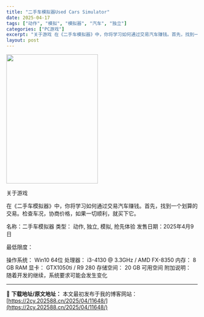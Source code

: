 ```yaml
---
title: "二手车模拟器Used Cars Simulator"
date: 2025-04-17
tags: ["动作", "模拟", "模拟器", "汽车", "独立"]
categories: ["PC游戏"]
excerpt: "关于游戏 在《二手车模拟器》中，你将学习如何通过交易汽车赚钱。首先，找到一个划算的交易。检查车况，协商价格，如果一切顺利，就买下它。 名称：二手车模拟器 类型： 动作, 独立, 模拟, 抢先体验 发售日期：2025年4月9日 最低限度： 操作系统： Win10 64位 处理器： i3-4130 @ &hellip;"
layout: post
---
```


<img class="aligncenter size-full wp-image-11649" src="https://2cy.202588.cn/wp-content/uploads/2025/04/2025041706185338.jpg" alt="" width="241" height="339" />

关于游戏

在《二手车模拟器》中，你将学习如何通过交易汽车赚钱。首先，找到一个划算的交易。检查车况，协商价格，如果一切顺利，就买下它。

名称：二手车模拟器
类型： 动作, 独立, 模拟, 抢先体验
发售日期：2025年4月9日

最低限度：

操作系统： Win10 64位
处理器： i3-4130 @ 3.3GHz / AMD FX-8350
内存： 8 GB RAM
显卡： GTX1050ti / R9 280
存储空间： 20 GB 可用空间
附加说明： 随着开发的继续，系统要求可能会发生变化

---
📖 **下载地址/原文地址：** 本文最初发布于我的博客网站：[https://2cy.202588.cn/2025/04/11648/](https://2cy.202588.cn/2025/04/11648/)
